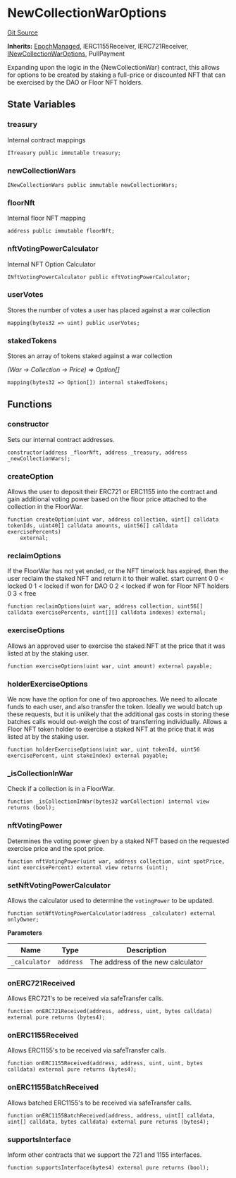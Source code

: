 # NewCollectionWarOptions
[Git Source](https://github.com/FloorDAO/floor-v2/blob/fd4de86a192de96d73fe2e56a84ec542b57b1c69/src/contracts/voting/NewCollectionWarOptions.sol)

**Inherits:**
[EpochManaged](/src/contracts/utils/EpochManaged.sol/contract.EpochManaged.md), IERC1155Receiver, IERC721Receiver, [INewCollectionWarOptions](/src/interfaces/voting/NewCollectionWarOptions.sol/contract.INewCollectionWarOptions.md), PullPayment

Expanding upon the logic in the {NewCollectionWar} contract, this allows for options to
be created by staking a full-price or discounted NFT that can be exercised by the DAO or
Floor NFT holders.


## State Variables
### treasury
Internal contract mappings


```solidity
ITreasury public immutable treasury;
```


### newCollectionWars

```solidity
INewCollectionWars public immutable newCollectionWars;
```


### floorNft
Internal floor NFT mapping


```solidity
address public immutable floorNft;
```


### nftVotingPowerCalculator
Internal NFT Option Calculator


```solidity
INftVotingPowerCalculator public nftVotingPowerCalculator;
```


### userVotes
Stores the number of votes a user has placed against a war collection


```solidity
mapping(bytes32 => uint) public userVotes;
```


### stakedTokens
Stores an array of tokens staked against a war collection

*(War -> Collection -> Price) => Option[]*


```solidity
mapping(bytes32 => Option[]) internal stakedTokens;
```


## Functions
### constructor

Sets our internal contract addresses.


```solidity
constructor(address _floorNft, address _treasury, address _newCollectionWars);
```

### createOption

Allows the user to deposit their ERC721 or ERC1155 into the contract and
gain additional voting power based on the floor price attached to the
collection in the FloorWar.


```solidity
function createOption(uint war, address collection, uint[] calldata tokenIds, uint40[] calldata amounts, uint56[] calldata exercisePercents)
    external;
```

### reclaimOptions

If the FloorWar has not yet ended, or the NFT timelock has expired, then the
user reclaim the staked NFT and return it to their wallet.
start    current
0        0         < locked
0        1         < locked if won for DAO
0        2         < locked if won for Floor NFT holders
0        3         < free


```solidity
function reclaimOptions(uint war, address collection, uint56[] calldata exercisePercents, uint[][] calldata indexes) external;
```

### exerciseOptions

Allows an approved user to exercise the staked NFT at the price that it was
listed at by the staking user.


```solidity
function exerciseOptions(uint war, uint amount) external payable;
```

### holderExerciseOptions

We now have the option for one of two approaches. We need to allocate
funds to each user, and also transfer the token. Ideally we would batch
up these requests, but it is unlikely that the additional gas costs in
storing these batches calls would out-weigh the cost of transferring
individually.
Allows a Floor NFT token holder to exercise a staked NFT at the price that it
was listed at by the staking user.


```solidity
function holderExerciseOptions(uint war, uint tokenId, uint56 exercisePercent, uint stakeIndex) external payable;
```

### _isCollectionInWar

Check if a collection is in a FloorWar.


```solidity
function _isCollectionInWar(bytes32 warCollection) internal view returns (bool);
```

### nftVotingPower

Determines the voting power given by a staked NFT based on the requested
exercise price and the spot price.


```solidity
function nftVotingPower(uint war, address collection, uint spotPrice, uint exercisePercent) external view returns (uint);
```

### setNftVotingPowerCalculator

Allows the calculator used to determine the `votingPower` to be updated.


```solidity
function setNftVotingPowerCalculator(address _calculator) external onlyOwner;
```
**Parameters**

|Name|Type|Description|
|----|----|-----------|
|`_calculator`|`address`|The address of the new calculator|


### onERC721Received

Allows ERC721's to be received via safeTransfer calls.


```solidity
function onERC721Received(address, address, uint, bytes calldata) external pure returns (bytes4);
```

### onERC1155Received

Allows ERC1155's to be received via safeTransfer calls.


```solidity
function onERC1155Received(address, address, uint, uint, bytes calldata) external pure returns (bytes4);
```

### onERC1155BatchReceived

Allows batched ERC1155's to be received via safeTransfer calls.


```solidity
function onERC1155BatchReceived(address, address, uint[] calldata, uint[] calldata, bytes calldata) external pure returns (bytes4);
```

### supportsInterface

Inform other contracts that we support the 721 and 1155 interfaces.


```solidity
function supportsInterface(bytes4) external pure returns (bool);
```

